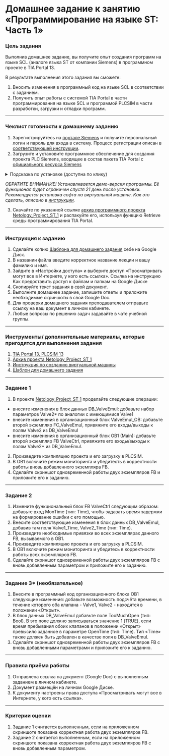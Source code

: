 # Домашнее задание к занятию «Программирование на языке ST: Часть 1»

### Цель задания
Выполнив домашнее задание, вы получите опыт создания программ на языке SCL (аналоге языка ST от компании Siemens) в программном проекте в TIA Portal 13.

В результате выполнения этого задания вы сможете:

1. Вносить изменения в программный код на языке SCL в соответствии с заданием.
2. Получить опыт работы с системой TIA Portal в части программирования на языке SCL и программой PLCSIM в части разработки, загрузки и отладки программ.

------

### Чеклист готовности к домашнему заданию

1. Зарегистрируйтесь на [портале Siemens](https://mall.industry.siemens.com/goos/WelcomePage.aspx?regionUrl=/ru&language=ru) и получите персональный логин и пароль для входа в систему. Процесс регистрации описан в [соответствующей инструкции](https://docs.google.com/presentation/d/1RPHvCE2OxBbHRMWSAV2E-HxscZvR2nRIZVHCy8hvjJE/edit?usp=sharing).
2. Загрузите и установите программное обеспечение для создания проекта PLC Siemens, входящее в состав пакета TIA Portal с [официального ресурса Siemens](https://support.industry.siemens.com/cs/document/78793685/simatic-step-7-(tia-portal)-v13-trial-download?dti=0&lc=en-DE)
<details>
  <summary> Подсказка по установке (доступна по клику)</summary>
  
  
1. Скачайте все файлы по [ссылке](https://support.industry.siemens.com/cs/document/109745155/simatic-step-7-including-plcsim-v13-sp2-trial-download?dti=0&lc=en-DE) в две отдельные папки:
  - STEP 7 Professional V13 SP2 (DVD 1, DVD 2, SHA-256 checksum)
  ![image](https://github.com/netology-code/phd-homeworks/blob/main/6.6/Step7_1.png)
  - SIMATIC STEP 7 PLCSIM V13 SP2 for STEP 7 Basic and STEP 7 Professional (включая SHA-256 checksum)
    ![image](https://github.com/netology-code/phd-homeworks/blob/main/6.6/Step7_2.png)
2. Запустите установочный файл SIMATIC_STEP_7_Professional_V13_SP2_Upd4.exe, пройдите стандартную процедуру установки.
3. Запустите установочный файл SIMATIC_S7_PLCSIM_V13_SP2.exe, пройдите стандартную процедуру установки.

    ---
  
</details>
  
*ОБРАТИТЕ ВНИМАНИЕ! Устанавливается демо-версия программы. Её функционал будет ограничен спустя 21 день после установки. Рекомендуется установка софта на виртуальной машине. Как это сделать, описано в [инструкции](https://docs.google.com/presentation/d/1psnSlotXT7cr8ECnaZaTCDLnIyYOGUzCArLeydeRztY/edit?usp=sharing).*


3. Скачайте по указанной ссылке [архив программного проекта Netology_Project_ST_1](https://drive.google.com/file/d/1Kj4EsO8ZMD7Qb946jnim0rhrwnOD8aGb/view?usp=sharing) и распакуйте его, используя функцию Retrieve среды программирования TIA Portal.

------

### Инструкция к заданию

1. Сделайте копию [Шаблона для домашнего задания](https://docs.google.com/document/d/1mjJ4Siyw6zgp1zHR7xaU-ysv_Kv5DMaYtPE5R1EBM78/edit?usp=sharing) себе на Google Диск.
2. В названии файла введите корректное название лекции и вашу фамилию и имя.
3. Зайдите в «Настройки доступа» и выберите доступ «Просматривать могут все в Интернете, у кого есть ссылка». Ссылка на инструкцию Как предоставить доступ к файлам и папкам на Google Диске
4. Скопируйте текст задания в свой документ.
5. Выполните домашнее задание, запишите ответы и приложите необходимые скриншоты в свой Google Doc.
6. Для проверки домашнего задания преподавателем отправьте ссылку на ваш документ в личном кабинете.
7. Любые вопросы по решению задач задавайте в чате учебной группы.

------

### Инструменты/ дополнительные материалы, которые пригодятся для выполнения задания

1. [TIA Portal 13, PLCSIM 13](https://support.industry.siemens.com/cs/document/109745155/simatic-step-7-including-plcsim-v13-sp2-trial-download?dti=0&lc=en-WW)
2. [Архив проекта Netology_Project_ST_1](https://drive.google.com/file/d/1Kj4EsO8ZMD7Qb946jnim0rhrwnOD8aGb/view?usp=sharing)
3. [Инструкция по созданию виртуальной машины](https://docs.google.com/presentation/d/1psnSlotXT7cr8ECnaZaTCDLnIyYOGUzCArLeydeRztY/edit?usp=sharing)
4. [Шаблон для домашнего задания](https://docs.google.com/document/d/1mjJ4Siyw6zgp1zHR7xaU-ysv_Kv5DMaYtPE5R1EBM78/edit?usp=sharing)

------

### Задание 1

1. В проекте [Netology_Project_ST_1](https://drive.google.com/file/d/1Kj4EsO8ZMD7Qb946jnim0rhrwnOD8aGb/view?usp=sharing) проделайте следующие операции:
- внесите изменения в блок данных DB_ValveEmul: добавьте набор параметров Valve2* по аналогии с имеющимися Valve1
- внесите изменения в организационный блок ValveEmul_OB: добавьте второй экземпляр FC_ValveEmul, привяжите его входы/выходы к полям Valve2 из DB_ValveEmul
- внесите изменения в организационный блок OB1 (Main): добавьте второй экземпляр FB ValveCtrl, привяжите его входы/выходы к полям Valve2* из DB_ValveEmul.
2. Произведите компиляцию проекта и его загрузку в PLCSIM.
3. В OB1 включите режим мониторинга и убедитесть в корректности работы вновь добавленного экземпляра FB.
4. Сделайте скриншот одновременной работы двух экземпляров FB и приложите его к заданию.

------

### Задание 2

1. Измените функциональный блок FB ValveCtrl следующим образом: добавьте вход MonTime (тип: Time), чтобы задавать время задержки на формирование ошибки с его помощью.
2. Внесите соответствующие изменения в блок данных DB_ValveEmul, добавив там поля Valve1_Time, Valve2_Time (тип: Time).
3. Произведите необходимые привязки во всех экземплярах данного FB, вызываемого в OB1.
4. Произведите компиляцию проекта и его загрузку в PLCSIM.
5. В OB1 включите режим мониторинга и убедитесь в корректности работы всех экземпляров FB.
6. Сделайте скриншот одновременной работы двух экземпляров FB с вновь добавленным параметром и приложите его к заданию.

------

### Задание 3* (необязательное)

1. Внесите в программный код организационного блока OB1 следующие изменения: добавьте возможность подсчёта времени, в течение которого оба клапана - Valve1, Valve2 - находятся в положении «Открыт».
2. В блок данных DB_ValveEmul добавьте поле TooMuchOpen (тип: Bool). В это поле должно записываться значение 1 (TRUE), если время пребывания обоих клапанов в положении «Открыт» превысило заданное в параметре OpenTime (тип: Time). Тип «Time» также должен быть добавлен в качестве поля в DB_ValveEmul.
3. Сделайте скриншот одновременной работы двух экземпляров FB с вновь добавленными параметрами и приложите его к заданию. 

------

### Правила приёма работы

1. Отправлена ссылка на документ (Google Doc) с выполненным заданием в личном кабинете.
2. Документ размещён на личном Google Диске.
3. К документу настроены права доступа «Просматривать могут все в Интернете, у кого есть ссылка».

------

### Критерии оценки

1. Задание 1 считается выполненным, если на приложенном скриншоте показана корректная работа двух экземпляров FB.
2. Задание 2 считается выполненным, если на приложенном скриншоте показана корректная работа двух экземпляров FB с вновь добавленным параметром.
